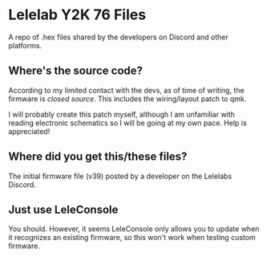 # Lelelab Y2K 76 Files
A repo of .hex files shared by the developers on Discord and other platforms.

## Where's the source code?
According to my limited contact with the devs, as of time of writing, the firmware is *closed source*. This includes the wiring/layout patch to qmk.

I will probably create this patch myself, although I am unfamiliar with reading electronic schematics so I will be going at my own pace. Help is appreciated!

## Where did you get this/these files?
The initial firmware file (v39) posted by a developer on the Lelelabs Discord.

## Just use LeleConsole
You should. However, it seems LeleConsole only allows you to update when it recognizes an existing firmware, so this won't work when testing custom firmware.

